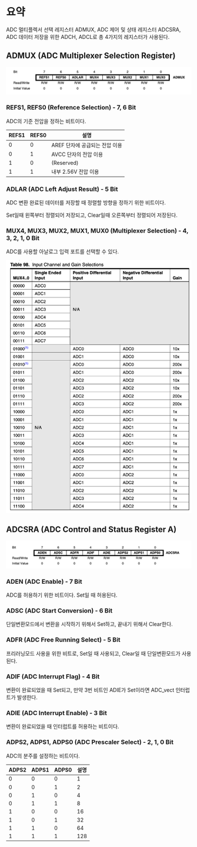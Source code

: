 # 요약

ADC 멀티플렉서 선택 레지스터 ADMUX, ADC 제어 및 상태 레지스터 ADCSRA, ADC 데이터 저장을 위한 ADCH, ADCL로 총 4가지의 레지스터가 사용된다.

## ADMUX (ADC Multiplexer Selection Register)

![ADMUX Resister](./admux-resister.png)

### REFS1, REFS0 (Reference Selection) - 7, 6 Bit

ADC의 기준 전압을 정하는 비트이다.

|REFS1|REFS0|설명|
|---|---|---|
|0|0|AREF 단자에 공급되는 전압 이용|
|0|1|AVCC 단자의 전압 이용|
|1|0|(Reserved)|
|1|1|내부 2.56V 전압 이용|

### ADLAR (ADC Left Adjust Result) - 5 Bit

ADC 변환 완료된 데이터를 저장할 때 정렬할 방향을 정하기 위한 비트이다.

Set일때 왼쪽부터 정렬되어 저장되고, Clear일때 오른쪽부터 정렬되어 저장된다.

### MUX4, MUX3, MUX2, MUX1, MUX0 (Multiplexer Selection) - 4, 3, 2, 1, 0 Bit

ADC를 사용할 아날로그 입력 포트를 선택할 수 있다.

![Multiplexer Resister](./multiplexor-resister.png)

## ADCSRA (ADC Control and Status Register A)

![ADCSRA Resister](./adcsra.png)

### ADEN (ADC Enable) - 7 Bit

ADC를 허용하기 위한 비트이다. Set일 때 허용된다.

### ADSC (ADC Start Conversion) - 6 Bit

단일변환모드에서 변환을 시작하기 위해서 Set하고, 끝내기 위해서 Clear한다.

### ADFR (ADC Free Running Select) - 5 Bit

프리러닝모드 사용을 위한 비트로, Set일 때 사용되고, Clear일 때 단일변환모드가 사용된다.

### ADIF (ADC Interrupt Flag) - 4 Bit

변환이 완료되었을 때 Set되고, 만약 3번 비트인 ADIE가 Set이라면 ADC_vect 인터럽트가 발생한다.

### ADIE (ADC Interrupt Enable) - 3 Bit

변환이 완료되었을 때 인터럽트를 허용하는 비트이다.

### ADPS2, ADPS1, ADPS0 (ADC Prescaler Select) - 2, 1, 0 Bit

ADC의 분주를 설정하는 비트이다.

|ADPS2|ADPS1|ADPS0|설명|
|---|---|---|---|
|0|0|0|1|
|0|0|1|2|
|0|1|0|4|
|0|1|1|8|
|1|0|0|16|
|1|0|1|32|
|1|1|0|64|
|1|1|1|128|
